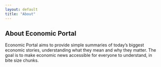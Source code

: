 ```yaml
---
layout: default
title: "About"
---
```


## About Economic Portal

Economic Portal aims to provide simple summaries of today’s biggest economic stories, understanding what they mean and why they matter.
The goal is to make economic news accessible for everyone to understand, in bite size chunks.

